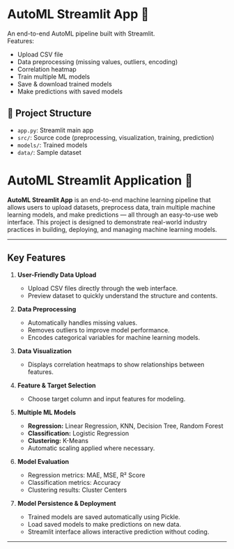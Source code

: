 # AutoML Streamlit App 🚀

An end-to-end AutoML pipeline built with Streamlit.  
Features:
- Upload CSV file
- Data preprocessing (missing values, outliers, encoding)
- Correlation heatmap
- Train multiple ML models
- Save & download trained models
- Make predictions with saved models

## 📂 Project Structure
- `app.py`: Streamlit main app
- `src/`: Source code (preprocessing, visualization, training, prediction)
- `models/`: Trained models
- `data/`: Sample dataset

# AutoML Streamlit Application 🚀

**AutoML Streamlit App** is an end-to-end machine learning pipeline that allows users to upload datasets, preprocess data, train multiple machine learning models, and make predictions — all through an easy-to-use web interface. This project is designed to demonstrate real-world industry practices in building, deploying, and managing machine learning models.

---

## **Key Features**

1. **User-Friendly Data Upload**  
   - Upload CSV files directly through the web interface.  
   - Preview dataset to quickly understand the structure and contents.  

2. **Data Preprocessing**  
   - Automatically handles missing values.  
   - Removes outliers to improve model performance.  
   - Encodes categorical variables for machine learning models.  

3. **Data Visualization**  
   - Displays correlation heatmaps to show relationships between features.  

4. **Feature & Target Selection**  
   - Choose target column and input features for modeling.  

5. **Multiple ML Models**  
   - **Regression:** Linear Regression, KNN, Decision Tree, Random Forest  
   - **Classification:** Logistic Regression  
   - **Clustering:** K-Means  
   - Automatic scaling applied where necessary.  

6. **Model Evaluation**  
   - Regression metrics: MAE, MSE, R² Score  
   - Classification metrics: Accuracy  
   - Clustering results: Cluster Centers  

7. **Model Persistence & Deployment**  
   - Trained models are saved automatically using Pickle.  
   - Load saved models to make predictions on new data.  
   - Streamlit interface allows interactive prediction without coding.  

---